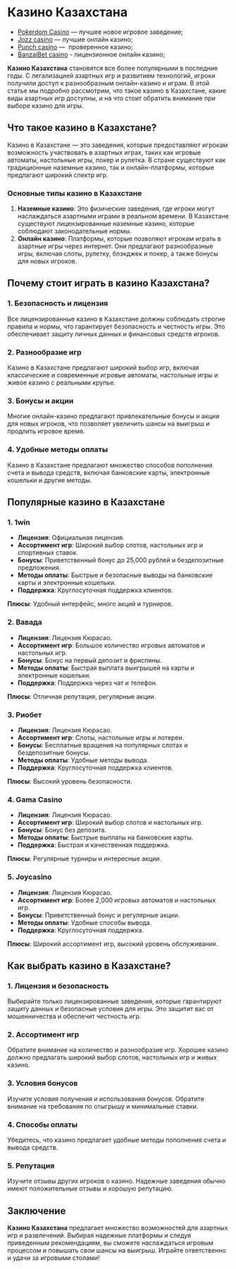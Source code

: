 # Казино Казахстана

* [Pokerdom Casino](https://brandplay.link/FwVc4f) — лучшее новое игровое заведение;
* [Jozz casino](https://tk435zi5i9.com/alt/jozz/registration?e8250665e216213938eeaefaf3e61c0a) — лучшие онлайн казино;
* [Punch casino](https://betpunch1.com/d638d6d39) —  проверенное казино;
* [BanzaiBet casino](https://bnzstr009.com/e9rVJ) - лицензионное онлайн казино;

**Казино Казахстана** становятся все более популярными в последние годы. С легализацией азартных игр и развитием технологий, игроки получили доступ к разнообразным онлайн-казино и играм. В этой статье мы подробно рассмотрим, что такое казино в Казахстане, какие виды азартных игр доступны, и на что стоит обратить внимание при выборе казино для игры.

## Что такое казино в Казахстане?

Казино в Казахстане — это заведения, которые предоставляют игрокам возможность участвовать в азартных играх, таких как игровые автоматы, настольные игры, покер и рулетка. В стране существуют как традиционные наземные казино, так и онлайн-платформы, которые предлагают широкий спектр игр.

### Основные типы казино в Казахстане

1. **Наземные казино**: Это физические заведения, где игроки могут наслаждаться азартными играми в реальном времени. В Казахстане существуют лицензированные наземные казино, которые соблюдают законодательные нормы.
2. **Онлайн казино**: Платформы, которые позволяют игрокам играть в азартные игры через интернет. Они предлагают разнообразные игры, включая слоты, рулетку, блэкджек и покер, а также бонусы для новых игроков.

## Почему стоит играть в казино Казахстана?

### 1. Безопасность и лицензия

Все лицензированные казино в Казахстане должны соблюдать строгие правила и нормы, что гарантирует безопасность и честность игры. Это обеспечивает защиту личных данных и финансовых средств игроков.

### 2. Разнообразие игр

Казино в Казахстане предлагают широкий выбор игр, включая классические и современные игровые автоматы, настольные игры и живое казино с реальными крупье.

### 3. Бонусы и акции

Многие онлайн-казино предлагают привлекательные бонусы и акции для новых игроков, что позволяет увеличить шансы на выигрыш и продлить игровое время.

### 4. Удобные методы оплаты

Казино в Казахстане предлагают множество способов пополнения счета и вывода средств, включая банковские карты, электронные кошельки и другие методы.

## Популярные казино в Казахстане

### 1. **1win**

* **Лицензия**: Официальная лицензия.
* **Ассортимент игр**: Широкий выбор слотов, настольных игр и спортивных ставок.
* **Бонусы**: Приветственный бонус до 25,000 рублей и бездепозитные предложения.
* **Методы оплаты**: Быстрые и безопасные выводы на банковские карты и электронные кошельки.
* **Поддержка**: Круглосуточная поддержка клиентов.

**Плюсы**: Удобный интерфейс, много акций и турниров.

### 2. **Вавада**

* **Лицензия**: Лицензия Кюрасао.
* **Ассортимент игр**: Большое количество игровых автоматов и настольных игр.
* **Бонусы**: Бонус на первый депозит и фриспины.
* **Методы оплаты**: Быстрая выплата выигрышей на карты и электронные кошельки.
* **Поддержка**: Поддержка через чат и телефон.

**Плюсы**: Отличная репутация, регулярные акции.

### 3. **Риобет**

* **Лицензия**: Лицензия Кюрасао.
* **Ассортимент игр**: Слоты, настольные игры и лотереи.
* **Бонусы**: Бесплатные вращения на популярных слотах и бездепозитные бонусы.
* **Методы оплаты**: Удобные методы вывода.
* **Поддержка**: Круглосуточная поддержка клиентов.

**Плюсы**: Высокий уровень безопасности.

### 4. **Gama Casino**

* **Лицензия**: Лицензия Кюрасао.
* **Ассортимент игр**: Широкий выбор слотов и настольных игр.
* **Бонусы**: Бонус без депозита.
* **Методы оплаты**: Быстрые выплаты на банковские карты.
* **Поддержка**: Быстрая и качественная поддержка.

**Плюсы**: Регулярные турниры и интересные акции.

### 5. **Joycasino**

* **Лицензия**: Лицензия Кюрасао.
* **Ассортимент игр**: Более 2,000 игровых автоматов и настольных игр.
* **Бонусы**: Приветственный бонус и регулярные акции.
* **Методы оплаты**: Удобные способы вывода.
* **Поддержка**: Круглосуточная поддержка.

**Плюсы**: Широкий ассортимент игр, высокий уровень обслуживания.

## Как выбрать казино в Казахстане?

### 1. Лицензия и безопасность

Выбирайте только лицензированные заведения, которые гарантируют защиту данных и безопасные условия для игры. Это защитит вас от мошенничества и обеспечит честность игр.

### 2. Ассортимент игр

Обратите внимание на количество и разнообразие игр. Хорошее казино должно предлагать широкий выбор слотов, настольных игр и живых казино.

### 3. Условия бонусов

Изучите условия получения и использования бонусов. Обратите внимание на требования по отыгрышу и минимальные ставки.

### 4. Способы оплаты

Убедитесь, что казино предлагает удобные методы пополнения счета и вывода средств.

### 5. Репутация

Изучите отзывы других игроков о казино. Надежные заведения обычно имеют положительные отзывы и хорошую репутацию.

## Заключение

**Казино Казахстана** предлагает множество возможностей для азартных игр и развлечений. Выбирая надежные платформы и следуя приведенным рекомендациям, вы сможете наслаждаться игровым процессом и повышать свои шансы на выигрыш. Играйте ответственно и удачи за игровыми столами!
